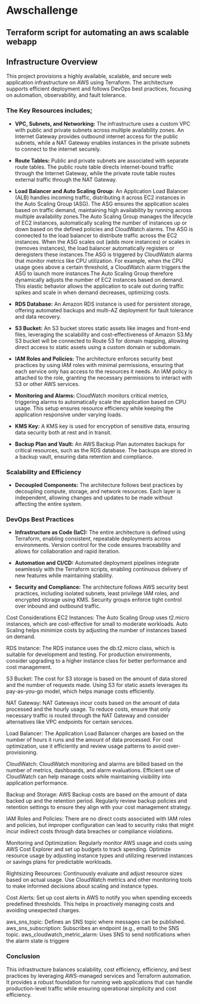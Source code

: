 # Awschallenge
Terraform script for automating  an aws scalable webapp
---

## Infrastructure Overview

This project provisions a highly available, scalable, and secure web application infrastructure on AWS using Terraform. The architecture supports efficient deployment and follows DevOps best practices, focusing on automation, observability, and fault tolerance.

### The Key Resources includes;

- **VPC, Subnets, and Networking:**
  The infrastructure uses a custom VPC with public and private subnets across multiple availability zones. An Internet Gateway provides outbound internet access for the public subnets, while a NAT Gateway enables instances in the private subnets to connect to the internet securely.

- **Route Tables:**
  Public and private subnets are associated with separate route tables. The public route table directs internet-bound traffic through the Internet Gateway, while the private route table routes external traffic through the NAT Gateway.

- **Load Balancer and Auto Scaling Group:**
  An Application Load Balancer (ALB) handles incoming traffic, distributing it across EC2 instances in the Auto Scaling Group (ASG). The ASG ensures the application scales based on traffic demand, maintaining high availability by running across multiple availability zones.The Auto Scaling Group manages the lifecycle of EC2 instances, automatically scaling the number of instances up or down based on the defined policies and CloudWatch alarms. The ASG is connected to the load balancer to distribute traffic across the EC2 instances. When the ASG scales out (adds more instances) or scales in (removes instances), the load balancer automatically registers or deregisters these instances.The ASG is triggered by CloudWatch alarms that monitor metrics like CPU utilization. For example, when the CPU usage goes above a certain threshold, a CloudWatch alarm triggers the ASG to launch more instances.The Auto Scaling Group therefore  dynamically adjusts the number of EC2 instances based on demand. This elastic behavior allows the application to scale out during traffic spikes and scale in when demand decreases, optimizing costs.


- **RDS Database:**
  An Amazon RDS instance is used for persistent storage, offering automated backups and multi-AZ deployment for fault tolerance and data recovery.

- **S3 Bucket:**
  An S3 bucket stores static assets like images and front-end files, leveraging the scalability and cost-effectiveness of Amazon S3.My S3 bucket will be connected to Route 53 for domain mapping, allowing direct access to static assets using a custom domain or subdomain.

- **IAM Roles and Policies:**
  The architecture enforces security best practices by using IAM roles with minimal permissions, ensuring that each service only has access to the resources it needs. An IAM policy is attached to the role, granting the necessary permissions to interact with S3 or other AWS services.

- **Monitoring and Alarms:**
  CloudWatch monitors critical metrics, triggering alarms to automatically scale the application based on CPU usage. This setup ensures resource efficiency while keeping the application responsive under varying loads.

- **KMS Key:**
  A KMS key is used for encryption of sensitive data, ensuring data security both at rest and in transit.

- **Backup Plan and Vault:**
  An AWS Backup Plan automates backups for critical resources, such as the RDS database. The backups are stored in a backup vault, ensuring data retention and compliance.

### Scalability and Efficiency

- **Decoupled Components:**
  The architecture follows best practices by decoupling compute, storage, and network resources. Each layer is independent, allowing changes and updates to be made without affecting the entire system.

### DevOps Best Practices

- **Infrastructure as Code (IaC):**
  The entire architecture is defined using Terraform, enabling consistent, repeatable deployments across environments. Version control for the code ensures traceability and allows for collaboration and rapid iteration.

- **Automation and CI/CD:**
  Automated deployment pipelines integrate seamlessly with the Terraform scripts, enabling continuous delivery of new features while maintaining stability.

- **Security and Compliance:**
  The architecture follows AWS security best practices, including isolated subnets, least privilege IAM roles, and encrypted storage using KMS. Security groups enforce tight control over inbound and outbound traffic.

Cost Considerations
EC2 Instances:
The Auto Scaling Group uses t2.micro instances, which are cost-effective for small to moderate workloads. Auto Scaling helps minimize costs by adjusting the number of instances based on demand.

RDS Instance:
The RDS instance uses the db.t2.micro class, which is suitable for development and testing. For production environments, consider upgrading to a higher instance class for better performance and cost management.

S3 Bucket:
The cost for S3 storage is based on the amount of data stored and the number of requests made. Using S3 for static assets leverages its pay-as-you-go model, which helps manage costs efficiently.

NAT Gateway:
NAT Gateways incur costs based on the amount of data processed and the hourly usage. To reduce costs, ensure that only necessary traffic is routed through the NAT Gateway and consider alternatives like VPC endpoints for certain services.

Load Balancer:
The Application Load Balancer charges are based on the number of hours it runs and the amount of data processed. For cost optimization, use it efficiently and review usage patterns to avoid over-provisioning.

CloudWatch:
CloudWatch monitoring and alarms are billed based on the number of metrics, dashboards, and alarm evaluations. Efficient use of CloudWatch can help manage costs while maintaining visibility into application performance.

Backup and Storage:
AWS Backup costs are based on the amount of data backed up and the retention period. Regularly review backup policies and retention settings to ensure they align with your cost management strategy.

IAM Roles and Policies:
There are no direct costs associated with IAM roles and policies, but improper configuration can lead to security risks that might incur indirect costs through data breaches or compliance violations.

Monitoring and Optimization:
Regularly monitor AWS usage and costs using AWS Cost Explorer and set up budgets to track spending. Optimize resource usage by adjusting instance types and utilizing reserved instances or savings plans for predictable workloads.

Rightsizing Resources:
Continuously evaluate and adjust resource sizes based on actual usage. Use CloudWatch metrics and other monitoring tools to make informed decisions about scaling and instance types.

Cost Alerts:
Set up cost alerts in AWS to notify you when spending exceeds predefined thresholds. This helps in proactively managing costs and avoiding unexpected charges.

aws_sns_topic: Defines an SNS topic where messages can be published.
aws_sns_subscription: Subscribes an endpoint (e.g., email) to the SNS topic.
aws_cloudwatch_metric_alarm: Uses SNS to send notifications when the alarm state is triggere

### Conclusion

This infrastructure balances scalability, cost efficiency, efficiency, and best practices by leveraging AWS-managed services and Terraform automation. It provides a robust foundation for running web applications that can handle production-level traffic while ensuring operational simplicity and cost efficiency.


